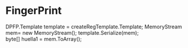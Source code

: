 # FingerPrint

  DPFP.Template template = createRegTemplate.Template;
  MemoryStream  mem= new MemoryStream();
  template.Serialize(mem);                              
  byte[] huella1 = mem.ToArray();

